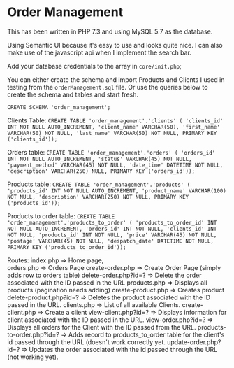 # Order Management

This has been written in PHP 7.3 and using MySQL 5.7 as the database.

Using Semantic UI because it's easy to use and looks quite nice. I can also make use of the javascript api when I implement the search bar.

Add your database credentials to the array in `core/init.php`;

You can either create the schema and import Products and Clients I used in testing from the `orderManagement.sql` file. Or use the queries below to create the schema and tables and start fresh. 

`CREATE SCHEMA 'order_management';`

Clients Table:
`CREATE TABLE 'order_management'.'clients' (
  'clients_id' INT NOT NULL AUTO_INCREMENT,
  'client_name' VARCHAR(50),
  'first_name' VARCHAR(50) NOT NULL,
  'last_name' VARCHAR(50) NOT NULL,
  PRIMARY KEY ('clients_id'));`

Orders table: 
`CREATE TABLE 'order_management'.'orders' (
  'orders_id' INT NOT NULL AUTO_INCREMENT,
  'status' VARCHAR(45) NOT NULL,
  'payment_method' VARCHAR(45) NOT NULL,
  'date_time' DATETIME NOT NULL,
  'description' VARCHAR(250) NULL,
  PRIMARY KEY ('orders_id'));`

Products table: 
`CREATE TABLE 'order_management'.'products' (
  'products_id' INT NOT NULL AUTO_INCREMENT,
  'product_name' VARCHAR(100) NOT NULL,
  'description' VARCHAR(250) NOT NULL,
  PRIMARY KEY ('products_id'));`
  
Products to order table:
`CREATE TABLE 'order_management'.'products_to_order' (
  'products_to_order_id' INT NOT NULL AUTO_INCREMENT,
  'orders_id' INT NOT NULL,
  'clients_id' INT NOT NULL,
  'products_id' INT NOT NULL,
  'price' VARCHAR(45) NOT NULL,
  'postage' VARCHAR(45) NOT NULL,
  'despatch_date' DATETIME NOT NULL,
  PRIMARY KEY ('products_to_order_id'));`


Routes: 
index.php                  => Home page,<br>
orders.php                 => Orders Page
create-order.php           => Create Order Page (simply adds row to orders table)
delete-order.php?id=?      => Delete the order associated with the ID passed in the URL
products.php               => Displays all products (pagination needs adding)
create-product.php         => Creates product
delete-product.php?id=?    => Deletes the product associated with the ID passed in the URL.
clients.php                => List of all available Clients.
create-client.php          => Create a client
view-client.php?id=?       => Displays information for client associated with the ID passed in the URL.
view-order.php?id=?        => Displays all orders for the Client with the ID passed from the URL.
products-to-order.php?id=? => Adds record to products_to_order table for the client's id passed through the URL (doesn't work correctly yet.
update-order.php?id=?      => Updates the order associated with the id passed through the URL (not working yet).
